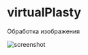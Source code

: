 # virtualPlasty

Обработка изображения

![screenshot](https://st.fl.ru/users/Simplifier/upload/f_67750dac99fdd9a5.jpg)
